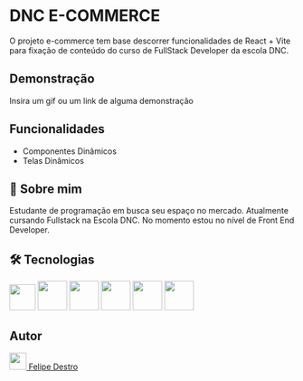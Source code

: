 
# DNC E-COMMERCE

O projeto e-commerce tem base descorrer funcionalidades de React + Vite para fixação de conteúdo do curso de FullStack Developer da escola DNC.


## Demonstração

Insira um gif ou um link de alguma demonstração


## Funcionalidades

- Componentes Dinâmicos
- Telas Dinâmicos


## 🚀 Sobre mim
Estudante de programação em busca seu espaço no mercado. Atualmente cursando Fullstack na Escola DNC. No momento estou no nível de Front End Developer.



## 🛠 Tecnologias

<img src='https://cdn.worldvectorlogo.com/logos/javascript-1.svg' width="46px"/> 
<img src='https://cdn1.iconfinder.com/data/icons/logotypes/32/badge-html-5-256.png' width="52px"/> 
<img src='https://cdn1.iconfinder.com/data/icons/logotypes/32/badge-css-3-256.png' width="52px"/> 
<img src='https://cdn4.iconfinder.com/data/icons/logos-and-brands/512/288_Sass_logo-256.png' width="52px"/> 
<img src='https://cdn0.iconfinder.com/data/icons/logos-brands-in-colors/128/react_color-256.png' width="52px"/> 
<img src='https://pt.vitejs.dev/logo.svg' width="52px"/> 


## Autor

<p align="left">
    <a href='https://github.com/felipedestro/'> 
        <img src='https://cdn1.iconfinder.com/data/icons/picons-social/57/github_rounded-256.png' width="30px"/> Felipe Destro
    </a>
</p>

